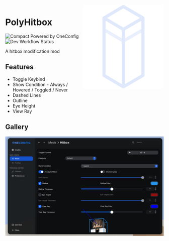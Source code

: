 <img align="right" src="src/main/resources/polyhitbox.svg" alt="PolyHitbox Icon"/>

# PolyHitbox

![Compact Powered by OneConfig](https://polyfrost.org/img/compact_vector.svg)  ![Dev Workflow Status](https://img.shields.io/github/v/release/Polyfrost/PolyHitbox.svg?style=for-the-badge&color=1452cc&label=release)

A hitbox modification mod

## Features

- Toggle Keybind
- Show Condition - Always / Hovered / Toggled / Never
- Dashed Lines
- Outline
- Eye Height
- View Ray

## Gallery

![settings-page.png](images/settings-page.png)

